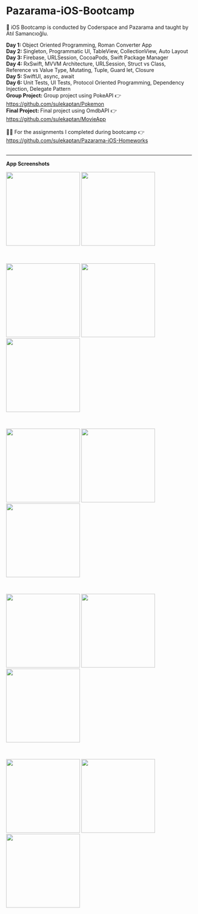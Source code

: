 # Pazarama-iOS-Bootcamp
<p> 🚀 iOS Bootcamp is conducted by Coderspace and Pazarama and taught by Atıl Samancıoğlu. </p>

<b> Day 1: </b> Object Oriented Programming, Roman Converter App <br/>
<b> Day 2: </b> Singleton, Programmatic UI, TableView, CollectionView, Auto Layout  <br/>
<b> Day 3: </b> Firebase, URLSession, CocoaPods, Swift Package Manager <br/>
<b> Day 4: </b> RxSwift, MVVM Architecture, URLSession, Struct vs Class, Reference vs Value Type, Mutating, Tuple, Guard let, Closure <br/>
<b> Day 5: </b> SwiftUI, async, await <br/>
<b> Day 6: </b> Unit Tests, UI Tests, Protocol Oriented Programming, Dependency Injection, Delegate Pattern <br/>
<b> Group Project: </b> Group project using PokeAPI 👉 https://github.com/sulekaptan/Pokemon <br/>
<b> Final Project: </b> Final project using OmdbAPI 👉 https://github.com/sulekaptan/MovieApp <br/> <br/>
👩‍💻 For the assignments I completed during bootcamp 👉 https://github.com/sulekaptan/Pazarama-iOS-Homeworks <br/> <br/>
<hr/>
<b>App Screenshots</b> 
<p> 
  <img src="/assets/movie-1.png" width="200" />
  <img src="/assets/movie-2.png" width="200" />
</p><br/>
<p> 
  <img src="/assets/pokemon-1.png" width="200" />
  <img src="/assets/pokemon-2.png" width="200" />
  <img src="/assets/pokemon-3.png" width="200" />
</p><br/>
<p>
  <img src="/assets/layout-1.png" width="200" />
  <img src="/assets/layout-2.png" width="200" />
  <img src="/assets/currency.png" width="200" />
</p><br/>
<p>
  <img src="/assets/firebase-1.png" width="200" />
  <img src="/assets/firebase-2.png" width="200" />
  <img src="/assets/crypto-uikit.png" width="200" />
</p><br/>
<p> 
  <img src="/assets/crypto-swiftui.png" width="200" />
  <img src="/assets/landmark-1.png" width="200" />
  <img src="/assets/landmark-2.png" width="200" />
</p><br/>
